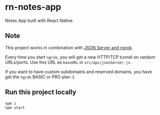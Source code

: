 # rn-notes-app

Notes App built with React Native.

## Note

This project works in combination with [JSON Server and ngrok](https://github.com/eneax/rn-notes-app-json-server).

Every time you start `ngrok`, you will get a new HTTP/TCP tunnel on random URLs/ports.
Use this URL as `baseURL` in `src/api/jsonServer.js`.

If you want to have custom subdomains and reserved domains, you have get the `ngrok` BASIC or PRO plan :)

## Run this project locally

```shell
npm i
npm start
```
